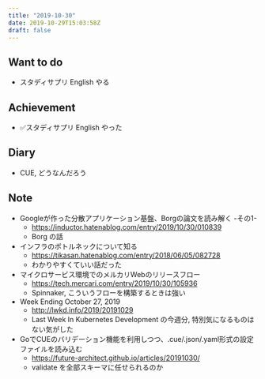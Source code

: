 ```yaml
---
title: "2019-10-30"
date: 2019-10-29T15:03:58Z
draft: false
---
```


## Want to do

* スタディサプリ English やる

## Achievement

* ✅スタディサプリ English やった

## Diary

* CUE, どうなんだろう

## Note

* Googleが作った分散アプリケーション基盤、Borgの論文を読み解く -その1-
  * https://inductor.hatenablog.com/entry/2019/10/30/010839
  * Borg の話
* インフラのボトルネックについて知る
  * https://tikasan.hatenablog.com/entry/2018/06/05/082728
  * わかりやすくていい話だった
* マイクロサービス環境でのメルカリWebのリリースフロー
  * https://tech.mercari.com/entry/2019/10/30/105936
  * Spinnaker, こういうフローを構築するときは強い
* Week Ending October 27, 2019
  * http://lwkd.info/2019/20191029
  * Last Week In Kubernetes Development の今週分, 特別気になるものはない気がした
* GoでCUEのバリデーション機能を利用しつつ、.cue/.json/.yaml形式の設定ファイルを読み込む
  * https://future-architect.github.io/articles/20191030/
  * validate を全部スキーマに任せられるのか
